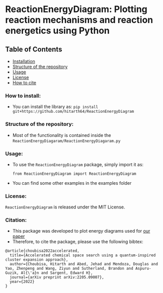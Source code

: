 # ReactionEnergyDiagram: Plotting reaction mechanisms and reaction energetics using Python

## Table of Contents

- [Installation](#how-to-install)
- [Structure of the repository](#structure-of-the-repository)
- [Usage](#usage)
- [License](#license)
- [How to cite](#citation)

### How to install: 
- You can install the library as: ```pip install git+https://github.com/hitarth64/ReactionEnergyDiagram```

### Structure of the repository:
- Most of the functionality is contained inside the ```ReactionEnergyDiagaram/ReactionEnergyDiagaram.py```

### Usage:
- To use the ```ReactionEnergyDiagram``` package, simply import it as:

   ```from ReactionEnergyDiagram import ReactionEnergyDiagram```

- You can find some other examples in the examples folder

### License:
```ReactionEnergyDiagram``` is released under the MIT License. 

### Citation:
- This package was developed to plot energy diagrams used for [our paper](https://arxiv.org/abs/2205.09007)
- Therefore, to cite the package, please use the following bibtex:
```
@article{choubisa2022accelerated,
  title={Accelerated chemical space search using a quantum-inspired cluster expansion approach},
  author={Choubisa, Hitarth and Abed, Jehad and Mendoza, Douglas and Yao, Zhenpeng and Wang, Ziyun and Sutherland, Brandon and Aspuru-Guzik, Al{\'a}n and Sargent, Edward H},
  journal={arXiv preprint arXiv:2205.09007},
  year={2022}
}
```

